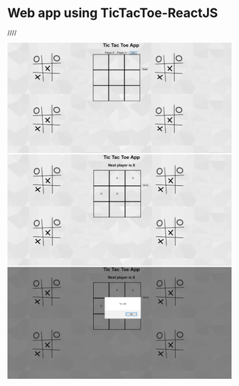 # Web app using TicTacToe-ReactJS




////

<img src="/images/tictac.png" alt="Taxi1"/>
<img src="/images/tictac2.png" alt="Taxi2"/>
<img src="/images/tictac3.png" alt="Taxi2"/>
